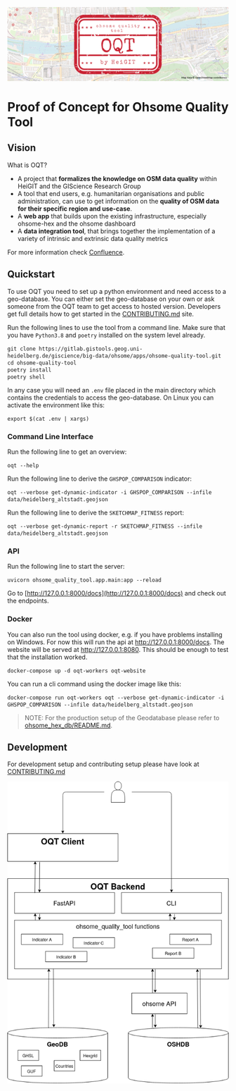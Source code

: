 ![oqt_header](logo/oqt_header.png)

# Proof of Concept for Ohsome Quality Tool

## Vision

What is OQT?
* A project that **formalizes the knowledge on OSM data quality** within HeiGIT and the GIScience Research Group
* A tool that end users, e.g. humanitarian organisations and public administration, can use to get information on the **quality of OSM data for their specific region and use-case**.
* A **web app** that builds upon the existing infrastructure, especially ohsome-hex and the ohsome dashboard
* A **data integration tool**, that brings together the implementation of a variety of intrinsic and extrinsic data quality metrics

For more information check [Confluence](https://confluence.gistools.geog.uni-heidelberg.de/display/oshdb/The+ohsome+Quality+Tool).


## Quickstart

To use OQT you need to set up a python environment and need access to a geo-database. You can either set the geo-database on your own or ask someone from the OQT team to get access to hosted version. Developers get full details how to get started in the [CONTRIBUTING.md](CONTRIBUTING.md) site.

Run the following lines to use the tool from a command line. Make sure that you have `Python3.8` and `poetry` installed on the system level already.

```
git clone https://gitlab.gistools.geog.uni-heidelberg.de/giscience/big-data/ohsome/apps/ohsome-quality-tool.git
cd ohsome-quality-tool
poetry install
poetry shell
```

In any case you will need an `.env` file placed in the main directory which contains the credentials to access the geo-database. On Linux you can activate the environment like this:

```
export $(cat .env | xargs)
```


### Command Line Interface

Run the following line to get an overview:
```
oqt --help 
```

Run the following line to derive the `GHSPOP_COMPARISON` indicator:
```
oqt --verbose get-dynamic-indicator -i GHSPOP_COMPARISON --infile data/heidelberg_altstadt.geojson 
```

Run the following line to derive the `SKETCHMAP_FITNESS` report:
```
oqt --verbose get-dynamic-report -r SKETCHMAP_FITNESS --infile data/heidelberg_altstadt.geojson
```


### API

Run the following line to start the server:
```
uvicorn ohsome_quality_tool.app.main:app --reload
```

Go to [http://127.0.0.1:8000/docs](http://127.0.0.1:8000/docs) and check out the endpoints.


### Docker

You can also run the tool using docker, e.g. if you have problems installing on Windows. For now this will run the api at http://127.0.0.1:8000/docs. The website will be served at http://127.0.0.1:8080. This should be enough to test that the installation worked.

```
docker-compose up -d oqt-workers oqt-website
```

You can run a cli command using the docker image like this:
```
docker-compose run oqt-workers oqt --verbose get-dynamic-indicator -i GHSPOP_COMPARISON --infile data/heidelberg_altstadt.geojson
```

> NOTE: For the production setup of the Geodatabase please refer to [ohsome_hex_db/README.md](ohsome_hex_db/README.md).


## Development

For development setup and contributing setup please have look at [CONTRIBUTING.md](CONTRIBUTING.md)

![components](docs/componet_diagram_new.png)
